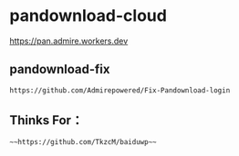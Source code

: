 # pandownload-cloud  
https://pan.admire.workers.dev  


## pandownload-fix
    https://github.com/Admirepowered/Fix-Pandownload-login  
## Thinks For：  
    ~~https://github.com/TkzcM/baiduwp~~  
